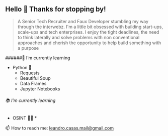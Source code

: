 ## Hello 👋 Thanks for stopping by!

> A Senior Tech Recruiter and Faux Developer stumbling my way through the interwebz. I'm a little bit obsessed with building start-ups, scale-ups and tech enterprises. I enjoy the tight deadlines, the need to think laterally and solve problems with non conventional approaches and cherish the opportunity to help build something with a purpose 

######🌱 I’m currently learning

* Python :snake:
  * Requests
  * Beautiful Soup 
  * Data Frames 
  * Jupyter Notebooks
  
###### :books: I’m currently learning
  
* OSINT :eyes::eyes: 
  * 
  



📫 How to reach me: leandro.casas.mail@gmail.com 

<!--
**Leocasas85/Leocasas85** is a ✨ _special_ ✨ repository because its `README.md` (this file) appears on your GitHub profile.



